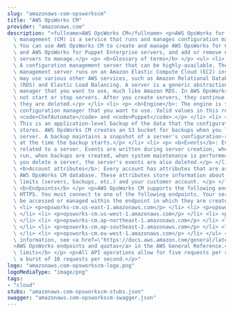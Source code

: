 ```yaml
---
slug: "amazonaws-com-opsworkscm"
title: "AWS OpsWorks CM"
provider: "amazonaws.com"
description: "<fullname>AWS OpsWorks CM</fullname> <p>AWS OpsWorks for configuration\
  \ management (CM) is a service that runs and manages configuration management servers.\
  \ You can use AWS OpsWorks CM to create and manage AWS OpsWorks for Chef Automate\
  \ and AWS OpsWorks for Puppet Enterprise servers, and add or remove nodes for the\
  \ servers to manage.</p> <p> <b>Glossary of terms</b> </p> <ul> <li> <p> <b>Server</b>:\
  \ A configuration management server that can be highly-available. The configuration\
  \ management server runs on an Amazon Elastic Compute Cloud (EC2) instance, and\
  \ may use various other AWS services, such as Amazon Relational Database Service\
  \ (RDS) and Elastic Load Balancing. A server is a generic abstraction over the configuration\
  \ manager that you want to use, much like Amazon RDS. In AWS OpsWorks CM, you do\
  \ not start or stop servers. After you create servers, they continue to run until\
  \ they are deleted.</p> </li> <li> <p> <b>Engine</b>: The engine is the specific\
  \ configuration manager that you want to use. Valid values in this release include\
  \ <code>ChefAutomate</code> and <code>Puppet</code>.</p> </li> <li> <p> <b>Backup</b>:\
  \ This is an application-level backup of the data that the configuration manager\
  \ stores. AWS OpsWorks CM creates an S3 bucket for backups when you launch the first\
  \ server. A backup maintains a snapshot of a server's configuration-related attributes\
  \ at the time the backup starts.</p> </li> <li> <p> <b>Events</b>: Events are always\
  \ related to a server. Events are written during server creation, when health checks\
  \ run, when backups are created, when system maintenance is performed, etc. When\
  \ you delete a server, the server's events are also deleted.</p> </li> <li> <p>\
  \ <b>Account attributes</b>: Every account has attributes that are assigned in the\
  \ AWS OpsWorks CM database. These attributes store information about configuration\
  \ limits (servers, backups, etc.) and your customer account. </p> </li> </ul> <p>\
  \ <b>Endpoints</b> </p> <p>AWS OpsWorks CM supports the following endpoints, all\
  \ HTTPS. You must connect to one of the following endpoints. Your servers can only\
  \ be accessed or managed within the endpoint in which they are created.</p> <ul>\
  \ <li> <p>opsworks-cm.us-east-1.amazonaws.com</p> </li> <li> <p>opsworks-cm.us-east-2.amazonaws.com</p>\
  \ </li> <li> <p>opsworks-cm.us-west-1.amazonaws.com</p> </li> <li> <p>opsworks-cm.us-west-2.amazonaws.com</p>\
  \ </li> <li> <p>opsworks-cm.ap-northeast-1.amazonaws.com</p> </li> <li> <p>opsworks-cm.ap-southeast-1.amazonaws.com</p>\
  \ </li> <li> <p>opsworks-cm.ap-southeast-2.amazonaws.com</p> </li> <li> <p>opsworks-cm.eu-central-1.amazonaws.com</p>\
  \ </li> <li> <p>opsworks-cm.eu-west-1.amazonaws.com</p> </li> </ul> <p>For more\
  \ information, see <a href=\"https://docs.aws.amazon.com/general/latest/gr/opsworks-service.html\"\
  >AWS OpsWorks endpoints and quotas</a> in the AWS General Reference.</p> <p> <b>Throttling\
  \ limits</b> </p> <p>All API operations allow for five requests per second with\
  \ a burst of 10 requests per second.</p>"
logo: "amazonaws.com-opsworkscm-logo.png"
logoMediaType: "image/png"
tags:
- "cloud"
stubs: "amazonaws.com-opsworkscm-stubs.json"
swagger: "amazonaws.com-opsworkscm-swagger.json"
---
```

